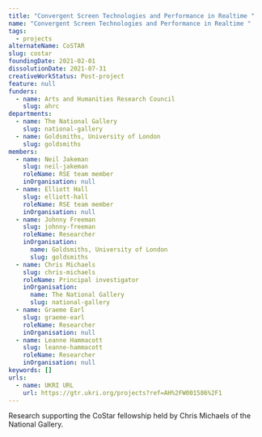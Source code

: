 ```yaml
---
title: "Convergent Screen Technologies and Performance in Realtime "
name: "Convergent Screen Technologies and Performance in Realtime "
tags:
  - projects
alternateName: CoSTAR
slug: costar
foundingDate: 2021-02-01
dissolutionDate: 2021-07-31
creativeWorkStatus: Post-project
feature: null
funders:
  - name: Arts and Humanities Research Council
    slug: ahrc
departments:
  - name: The National Gallery
    slug: national-gallery
  - name: Goldsmiths, University of London
    slug: goldsmiths
members:
  - name: Neil Jakeman
    slug: neil-jakeman
    roleName: RSE team member
    inOrganisation: null
  - name: Elliott Hall
    slug: elliott-hall
    roleName: RSE team member
    inOrganisation: null
  - name: Johnny Freeman
    slug: johnny-freeman
    roleName: Researcher
    inOrganisation:
      name: Goldsmiths, University of London
      slug: goldsmiths
  - name: Chris Michaels
    slug: chris-michaels
    roleName: Principal investigator
    inOrganisation:
      name: The National Gallery
      slug: national-gallery
  - name: Graeme Earl
    slug: graeme-earl
    roleName: Researcher
    inOrganisation: null
  - name: Leanne Hammacott
    slug: leanne-hammacott
    roleName: Researcher
    inOrganisation: null
keywords: []
urls:
  - name: UKRI URL
    url: https://gtr.ukri.org/projects?ref=AH%2FW001586%2F1
---
```


Research supporting the CoStar fellowship held by Chris Michaels of the National Gallery.
